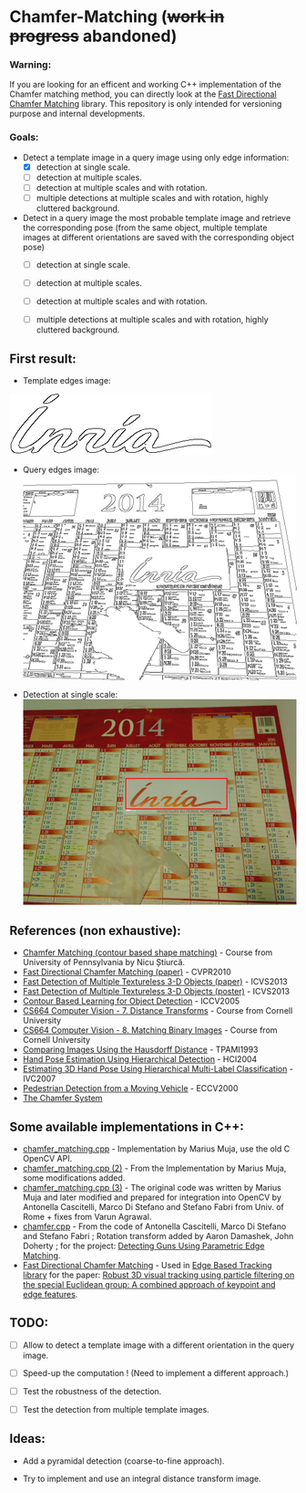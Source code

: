 # Chamfer-Matching (~~work in progress~~ abandoned)


### Warning:
If you are looking for an efficent and working C++ implementation of the Chamfer matching method, you can directly look at the [Fast Directional Chamfer Matching] library.
This repository is only intended for versioning purpose and internal developments.


### Goals:
- Detect a template image in a query image using only edge information:
  - [x] detection at single scale.
  - [ ] detection at multiple scales.
  - [ ] detection at multiple scales and with rotation.
  - [ ] multiple detections at multiple scales and with rotation, highly cluttered background.
- Detect in a query image the most probable template image and retrieve the corresponding pose (from the same object, multiple template images at different orientations are saved with the corresponding object pose)
  - [ ] detection at single scale.
  - [ ] detection at multiple scales.
  - [ ] detection at multiple scales and with rotation.
  - [ ] multiple detections at multiple scales and with rotation, highly cluttered background.


## First result:
* Template edges image:

![Template edges image](/results/Edge_template.png "Template edges image")

* Query edges image:
![Query edges image](/results/Edge_query.png "Query edges image")

* Detection at single scale:
![Detection at single scale](/results/Simple_test_result_single_scale.png "Detection at single scale")


## References (non exhaustive):
* [Chamfer Matching (contour based shape matching)] - Course from University of Pennsylvania by Nicu Știurcă.
* [Fast Directional Chamfer Matching (paper)] - CVPR2010
* [Fast Detection of Multiple Textureless 3-D Objects (paper)] - ICVS2013
* [Fast Detection of Multiple Textureless 3-D Objects (poster)] - ICVS2013
* [Contour Based Learning for Object Detection] - ICCV2005
* [CS664 Computer Vision - 7. Distance Transforms] - Course from Cornell University
* [CS664 Computer Vision - 8. Matching Binary Images] - Course from Cornell University
* [Comparing Images Using the Hausdorff Distance] - TPAMI1993
* [Hand Pose Estimation Using Hierarchical Detection] - HCI2004
* [Estimating 3D Hand Pose Using Hierarchical Multi-Label Classification] - IVC2007
* [Pedestrian Detection from a Moving Vehicle] - ECCV2000
* [The Chamfer System]


## Some available implementations in C++:
* [chamfer_matching.cpp] - Implementation by Marius Muja, use the old C OpenCV API.
* [chamfer_matching.cpp (2)] - From the Implementation by Marius Muja, some modifications added.
* [chamfer_matching.cpp (3)] - The original code was written by Marius Muja and later modified and prepared for integration into OpenCV by Antonella Cascitelli, Marco Di Stefano and Stefano Fabri from Univ. of Rome + fixes from Varun Agrawal.
* [chamfer.cpp] - From the code of Antonella Cascitelli, Marco Di Stefano and Stefano Fabri ; Rotation transform added by Aaron Damashek, John Doherty ; for the project: [Detecting Guns Using Parametric Edge Matching].
* [Fast Directional Chamfer Matching] - Used in [Edge Based Tracking library] for the paper: [Robust 3D visual tracking using particle filtering on the special Euclidean group: A combined approach of keypoint and edge features].


## TODO:
* [ ] Allow to detect a template image with a different orientation in the query image.
* [ ] Speed-up the computation ! (Need to implement a different approach.)
* [ ] Test the robustness of the detection.
* [ ] Test the detection from multiple template images.


## Ideas:
* Add a pyramidal detection (coarse-to-fine approach).
* Try to implement and use an integral distance transform image.


   [Chamfer Matching (contour based shape matching)]: <https://alliance.seas.upenn.edu/~cis581/wiki/Lectures/Fall2013/CIS581-21-13-chamfer-matching.pdf>
   [Fast Directional Chamfer Matching (paper)]: <https://www.umiacs.umd.edu/users/vashok/MyPapers/HighlySelectiveConf2010/liu_cvpr2010.pdf>
   [Fast Detection of Multiple Textureless 3-D Objects (paper)]: <http://cmp.felk.cvut.cz/~matas/papers/cai-2013-textureless-icvs.pdf>
   [Fast Detection of Multiple Textureless 3-D Objects (poster)]: <http://cmp.felk.cvut.cz/~caihongp/data/cai-icvs13-poster.pdf>
   [Contour Based Learning for Object Detection]: <ftp://svr-www.eng.cam.ac.uk/pub/reports/shotton_iccv05.pdf>
   [chamfer_matching.cpp]: <http://robots.stanford.edu/teichman/repos/track_classification/src/ros-pkg/chamfer_matching/src/chamfer_matching.cpp>
   [chamfer_matching.cpp (2)]: <https://github.com/wg-perception/transparent_objects/blob/master/src/chamfer_matching/chamfer_matching.cpp>
   [chamfer_matching.cpp (3)]: <https://github.com/varunagrawal/opencv/blob/2.4/modules/contrib/src/chamfermatching.cpp>
   [chamfer.cpp]: <https://github.com/johndoherty/pistol_detection/blob/master/PistolDetection/chamfer.cpp>
   [Detecting Guns Using Parametric Edge Matching]: <http://cvgl.stanford.edu/teaching/cs231a_winter1415/prev/projects/CS231AGun.pdf>
   [Fast Directional Chamfer Matching]: <https://github.com/CognitiveRobotics/object_tracking_2D/tree/master/3rdparty/Fdcm>
   [Edge Based Tracking library]: <https://github.com/CognitiveRobotics/object_tracking_2D>
   [Robust 3D visual tracking using particle filtering on the special Euclidean group: A combined approach of keypoint and edge features]: <https://people.csail.mit.edu/cchoi/pub/Choi12ijrr.pdf>
   [CS664 Computer Vision - 7. Distance Transforms]: <https://www.cs.cornell.edu/courses/cs664/2008sp/handouts/cs664-7-dtrans.pdf>
   [CS664 Computer Vision - 8. Matching Binary Images]: <https://www.cs.cornell.edu/courses/cs664/2008sp/handouts/cs664-8-binary-matching.pdf>
   [Comparing Images Using the Hausdorff Distance]: <https://www.cs.cornell.edu/~dph/papers/HKR-TPAMI-93.pdf>
   [Hand Pose Estimation Using Hierarchical Detection]: <http://mi.eng.cam.ac.uk/~at315/stenger_hci04.pdf>
   [Estimating 3D Hand Pose Using Hierarchical Multi-Label Classification]: <http://mi.eng.cam.ac.uk/~bdrs2/papers/stenger_ivc07.pdf>
   [Pedestrian Detection from a Moving Vehicle]: <https://pdfs.semanticscholar.org/999f/7f5bee368864c3887a7237b45bec50deaa3d.pdf>
   [The Chamfer System]: <http://www.gavrila.net/Research/Chamfer_System/chamfer_system.html>
